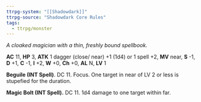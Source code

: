 ```yaml
---
ttrpg-system: "[[Shadowdark]]"
ttrpg-source: "Shadowdark Core Rules"
tags:
  - ttrpg/monster
---
```


_A cloaked magician with a thin, freshly bound spellbook._

**AC** 11, **HP** 3, **ATK** 1 dagger (close/ near) +1 (1d4) or 1 spell +2, **MV** near, **S** -1, **D** +1, **C** -1, **I** +2, **W** +0, **Ch** +0, **AL** N, **LV** 1

**Beguile (INT Spell)**. DC 11. Focus. One target in near of LV 2 or less is stupefied for the duration. 

**Magic Bolt (INT Spell).** DC 11. 1d4 damage to one target within far.

